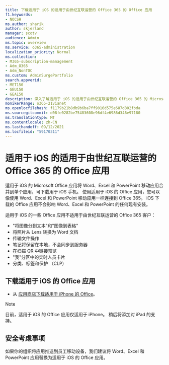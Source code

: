 ```yaml
---
title: 下载适用于 iOS 的适用于由世纪互联运营的 Office 365 的 Office 应用
f1.keywords:
- NOCSH
ms.author: sharik
author: skjerland
manager: scotv
audience: Admin
ms.topic: overview
ms.service: o365-administration
localization_priority: Normal
ms.collection:
- M365-subscription-management
- Adm_O365
- Adm_NonTOC
ms.custom: AdminSurgePortfolio
search.appverid:
- MET150
- GEU150
- GEA150
description: 深入了解适用于 iOS 的适用于由世纪互联运营的 Office 365 的 Microsoft Office 应用以及如何为中国客户下载该应用。
monikerRange: o365-21vianet
ms.openlocfilehash: f1179b21b8db9b6ba7ff9016d575e687d802fbda
ms.sourcegitcommit: d08fe0282be75483608e96df4e6986d346e97180
ms.translationtype: MT
ms.contentlocale: zh-CN
ms.lasthandoff: 09/12/2021
ms.locfileid: "59170311"
---
```

# <a name="office-app-for-ios-for-office-365-operated-by-21vianet"></a>适用于 iOS 的适用于由世纪互联运营的 Office 365 的 Office 应用

适用于 iOS 的 Microsoft Office 应用将 Word、Excel 和 PowerPoint 移动应用合并到单个应用，可下载用于 iOS 手机。 使用适用于 iOS 的 Office 应用，您可以像使用 Word、Excel 和 PowerPoint 移动应用一样连接到 Office 365。 iOS 下载的 Office 应用不会影响 Word、Excel 和 PowerPoint 的任何现有安装。

适用于 iOS 的一些 Office 应用不适用于由世纪互联运营的 Office 365 客户：

- "将图像分到文本"和"图像到表格" 
- 将照片从 Lens 转换为 Word 文档 
- 传输文件操作 
- 笔记将保留在本地，不会同步到服务器
- 在扫描 QR 中链接预览
- "我"分区中的实时人员卡片
- 分类、标签和保护 （CLP）


## <a name="download-the-office-app-for-ios"></a>下载适用于 iOS 的 Office 应用

- 从 [应用商店下载适用于 iPhone 的 Office](https://products.office.com/mobile/office?rtc=2)。 

> [!NOTE]
> 目前，适用于 iOS 的 Office 应用仅适用于 iPhone。 稍后将添加对 iPad 的支持。 

## <a name="security-considerations"></a>安全考虑事项

如果你的组织将应用推送到员工移动设备，我们建议将 Word、Excel 和 PowerPoint 应用替换为适用于 iOS 的 Office 应用。  



